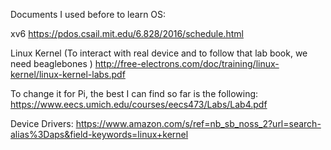 Documents I used before to learn OS: 

xv6 https://pdos.csail.mit.edu/6.828/2016/schedule.html 

Linux Kernel (To interact with real device and to follow that lab book, we need beaglebones )
 http://free-electrons.com/doc/training/linux-kernel/linux-kernel-labs.pdf 

To change it for Pi, the best I can find so far is the following: https://www.eecs.umich.edu/courses/eecs473/Labs/Lab4.pdf 

Device Drivers: 
https://www.amazon.com/s/ref=nb_sb_noss_2?url=search-alias%3Daps&field-keywords=linux+kernel
